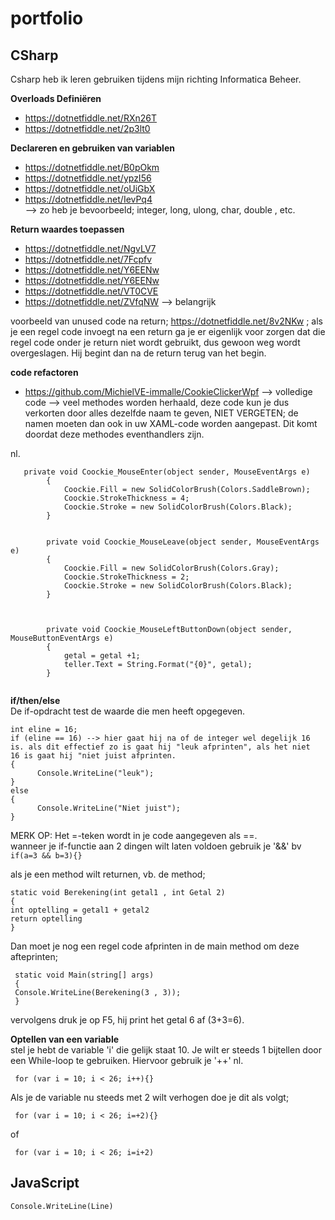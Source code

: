 # portfolio
## CSharp  

Csharp heb ik leren gebruiken tijdens mijn richting Informatica Beheer.  

**Overloads Definiëren**

- https://dotnetfiddle.net/RXn26T  
- https://dotnetfiddle.net/2p3lt0  

**Declareren en gebruiken van variablen**

- https://dotnetfiddle.net/B0pOkm  
- https://dotnetfiddle.net/ypzI56  
- https://dotnetfiddle.net/oUiGbX  
- https://dotnetfiddle.net/IevPq4  
--> zo heb je bevoorbeeld; integer, long, ulong, char, double , etc.

**Return waardes toepassen**

- https://dotnetfiddle.net/NgvLV7  
- https://dotnetfiddle.net/7Fcpfv  
- https://dotnetfiddle.net/Y6EENw  
- https://dotnetfiddle.net/Y6EENw  
- https://dotnetfiddle.net/VT0CVE   
- https://dotnetfiddle.net/ZVfqNW  --> belangrijk
      
voorbeeld van unused code na return; https://dotnetfiddle.net/8v2NKw  ; als je een regel code invoegt na een return ga je er eigenlijk voor zorgen dat die regel code onder je return niet wordt gebruikt, dus gewoon weg wordt overgeslagen. Hij begint dan na de return terug van het begin.

**code refactoren**

- https://github.com/MichielVE-immalle/CookieClickerWpf  --> volledige code
--> veel methodes worden herhaald, deze code kun je dus verkorten door alles dezelfde naam te geven, NIET VERGETEN; de namen moeten dan ook in uw XAML-code worden aangepast. Dit komt doordat deze methodes eventhandlers zijn.

nl.
```
   private void Coockie_MouseEnter(object sender, MouseEventArgs e)
        {
            Coockie.Fill = new SolidColorBrush(Colors.SaddleBrown);
            Coockie.StrokeThickness = 4;
            Coockie.Stroke = new SolidColorBrush(Colors.Black);
        }


        private void Coockie_MouseLeave(object sender, MouseEventArgs e)
        {
            Coockie.Fill = new SolidColorBrush(Colors.Gray);
            Coockie.StrokeThickness = 2;
            Coockie.Stroke = new SolidColorBrush(Colors.Black);
        }

       

        private void Coockie_MouseLeftButtonDown(object sender, MouseButtonEventArgs e)
        {
            getal = getal +1;
            teller.Text = String.Format("{0}", getal);  
        }
        
```

**if/then/else**  
De if-opdracht test de waarde die men heeft opgegeven.
```
int eline = 16;
if (eline == 16) --> hier gaat hij na of de integer wel degelijk 16 is. als dit effectief zo is gaat hij "leuk afprinten", als het niet                                                                                                    16 is gaat hij "niet juist afprinten.
{
      Console.WriteLine("leuk");
}
else 
{
      Console.WriteLine("Niet juist");
}
```
MERK OP: Het =-teken wordt in je code aangegeven als ==.  
         wanneer je if-functie aan 2 dingen wilt laten voldoen gebruik je '&&' bv ```if(a=3 && b=3){}```  

als je een method wilt returnen, vb. de method;

```
static void Berekening(int getal1 , int Getal 2)
{
int optelling = getal1 + getal2
return optelling
}
```

Dan moet je nog een regel code afprinten in de main method om deze afteprinten;
```
 static void Main(string[] args)
 {
 Console.WriteLine(Berekening(3 , 3));
 }
```  
vervolgens druk je op F5, hij print het getal 6 af (3+3=6).

**Optellen van een variable**  
stel je hebt de variable 'i' die gelijk staat 10. Je wilt er steeds 1 bijtellen door een While-loop te gebruiken. Hiervoor gebruik je '++' nl.  
```
 for (var i = 10; i < 26; i++){}  
```
Als je de variable nu steeds met 2 wilt verhogen doe je dit als volgt;  
```
 for (var i = 10; i < 26; i=+2){}
```  
of  
```
 for (var i = 10; i < 26; i=i+2)
```  
## JavaScript  


```
Console.WriteLine(Line)

```   

